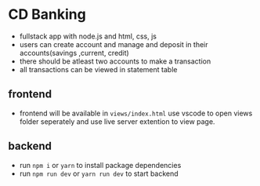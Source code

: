 # CD Banking

- fullstack app with node.js and html, css, js
- users can create account and manage and deposit in their accounts(savings ,current, credit)
- there should be atleast two accounts to make a transaction
- all transactions can be viewed in statement table

## frontend
- frontend will be available in ` views/index.html ` use vscode to open views folder seperately and use live server extention to view page.

## backend 
- run `npm i` or `yarn` to install package dependencies
- run `npm run dev` or `yarn run dev` to start backend 

